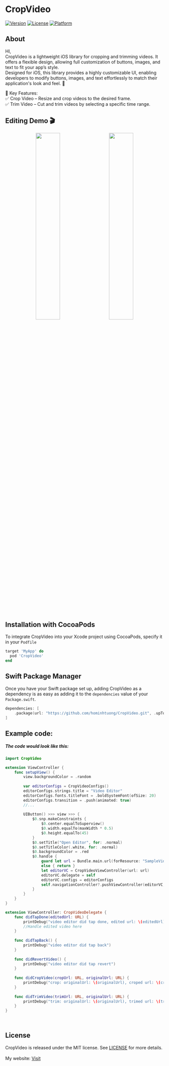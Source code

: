 # CropVideo
[![Version](https://img.shields.io/cocoapods/v/CropVideo.svg?style=flat)](https://cocoapods.org/pods/CropVideo)
[![License](https://img.shields.io/cocoapods/l/CropVideo.svg?style=flat)](https://cocoapods.org/pods/CropVideo)
[![Platform](https://img.shields.io/cocoapods/p/CropVideo.svg?style=flat)](https://cocoapods.org/pods/CropVideo)

## About  
HI,  
CropVideo is a lightweight iOS library for cropping and trimming videos. It offers a flexible design, allowing full customization of buttons, images, and text to fit your app’s style.  
Designed for iOS, this library provides a highly customizable UI, enabling developers to modify buttons, images, and text effortlessly to match their application's look and feel. 🚀  

🔹 Key Features:  
✅ Crop Video – Resize and crop videos to the desired frame.  
✅ Trim Video – Cut and trim videos by selecting a specific time range.  

## Editing Demo 🎬

<p align="center">
    <img src="Resources/crop.gif" width="39%" style="margin-right: 16px;">
    <img src="Resources/trim.gif" width="39%" style="margin-left: 16px;">
</p>

## Installation with CocoaPods
To integrate CropVideo into your Xcode project using CocoaPods, specify it in your `Podfile`

```ruby
target 'MyApp' do
  pod 'CropVideo'
end
```

## Swift Package Manager
Once you have your Swift package set up, adding CropVideo as a dependency is as easy as adding it to the `dependencies` value of your `Package.swift`.

```swift
dependencies: [
    .package(url: "https://github.com/hominhtuong/CropVideo.git", .upToNextMajor(from: "1.0.3"))
]
```

## Example code:
##### The code would look like this:

```swift
import CropVideo

extension ViewController {
    func setupView() {
        view.backgroundColor = .random
        
        var editorConfigs = CropVideoConfigs()
        editorConfigs.strings.title = "Video Editor"
        editorConfigs.fonts.titleFont = .boldSystemFont(ofSize: 20)
        editorConfigs.transition = .push(animated: true)
        //...
        
        UIButton() >>> view >>> {
            $0.snp.makeConstraints {
                $0.center.equalToSuperview()
                $0.width.equalTo(maxWidth * 0.5)
                $0.height.equalTo(45)
            }
            $0.setTitle("Open Editor", for: .normal)
            $0.setTitleColor(.white, for: .normal)
            $0.backgroundColor = .red
            $0.handle {
                guard let url = Bundle.main.url(forResource: "SampleVideo", withExtension: "mp4")
                else { return }
                let editorVC = CropVideoViewController(url: url)
                editorVC.delegate = self
                editorVC.configs = editorConfigs
                self.navigationController?.pushViewController(editorVC, animated: true)
            }
        }
    }
}

extension ViewController: CropVideoDelegate {
    func didTapDone(editedUrl: URL) {
        printDebug("video editor did tap done, edited url: \(editedUrl)")
        //Handle edited video here
    }
    
    func didTapBack() {
        printDebug("video editor did tap back")
    }
    
    func didRevertVideo() {
        printDebug("video editor did tap revert")
    }
    
    func didCropVideo(cropUrl: URL, originalUrl: URL) {
        printDebug("crop: originalUrl: \(originalUrl), croped url: \(cropUrl)")
    }
    
    func didTrimVideo(trimUrl: URL, originalUrl: URL) {
        printDebug("trim: originalUrl: \(originalUrl), trimed url: \(trimUrl)")
    }
}

    
```


## License

CropVideo is released under the MIT license. See [LICENSE](https://github.com/hominhtuong/CropVideo/blob/main/LICENSE) for more details.  
<br>
My website: [Visit](https://mituultra.com/)
